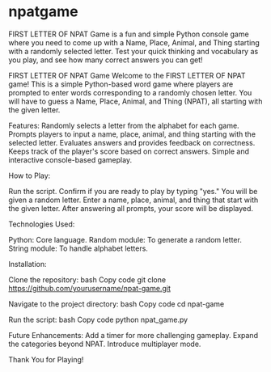 # npatgame
FIRST LETTER OF NPAT Game is a fun and simple Python console game where you need to come up with a Name, Place, Animal, and Thing starting with a randomly selected letter. Test your quick thinking and vocabulary as you play, and see how many correct answers you can get!

FIRST LETTER OF NPAT Game
Welcome to the FIRST LETTER OF NPAT game! This is a simple Python-based word game where players are prompted to enter words corresponding to a randomly chosen letter. You will have to guess a Name, Place, Animal, and Thing (NPAT), all starting with the given letter.

Features:
Randomly selects a letter from the alphabet for each game.
Prompts players to input a name, place, animal, and thing starting with the selected letter.
Evaluates answers and provides feedback on correctness.
Keeps track of the player's score based on correct answers.
Simple and interactive console-based gameplay.


How to Play:

Run the script.
Confirm if you are ready to play by typing "yes."
You will be given a random letter.
Enter a name, place, animal, and thing that start with the given letter.
After answering all prompts, your score will be displayed.


Technologies Used:

Python: Core language.
Random module: To generate a random letter.
String module: To handle alphabet letters.


Installation:

Clone the repository:
bash
Copy code
git clone https://github.com/yourusername/npat-game.git

Navigate to the project directory:
bash
Copy code
cd npat-game

Run the script:
bash
Copy code
python npat_game.py

Future Enhancements:
Add a timer for more challenging gameplay.
Expand the categories beyond NPAT.
Introduce multiplayer mode.

Thank You for Playing!
